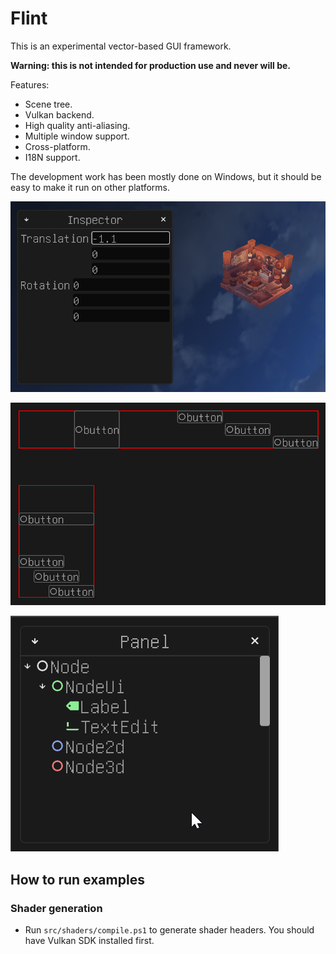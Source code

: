 # Flint

This is an experimental vector-based GUI framework.

**Warning: this is not intended for production use and never will be.**

Features:

* Scene tree.
* Vulkan backend.
* High quality anti-aliasing.
* Multiple window support.
* Cross-platform.
* I18N support.

The development work has been mostly done on Windows, but it should be easy to make
it run on other platforms.

![Example 1](screenshot_1.png)

![Example 2](screenshot_2.png)

![Example 2](screenshot_3.gif)

## How to run examples

### Shader generation

* Run `src/shaders/compile.ps1` to generate shader headers. You should have Vulkan SDK installed first.

